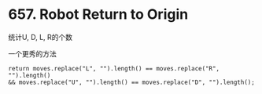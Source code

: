 # 657. Robot Return to Origin

统计U, D, L, R的个数

一个更秀的方法

	return moves.replace("L", "").length() == moves.replace("R", "").length()
	&& moves.replace("U", "").length() == moves.replace("D", "").length();